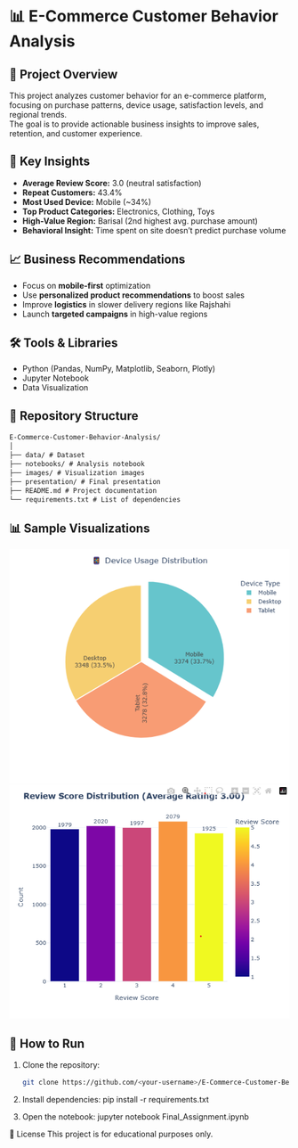 # 📊 E-Commerce Customer Behavior Analysis

## 📌 Project Overview
This project analyzes customer behavior for an e-commerce platform, focusing on purchase patterns, device usage, satisfaction levels, and regional trends.  
The goal is to provide actionable business insights to improve sales, retention, and customer experience.

## 🎯 Key Insights
- **Average Review Score:** 3.0 (neutral satisfaction)
- **Repeat Customers:** 43.4%
- **Most Used Device:** Mobile (~34%)
- **Top Product Categories:** Electronics, Clothing, Toys
- **High-Value Region:** Barisal (2nd highest avg. purchase amount)
- **Behavioral Insight:** Time spent on site doesn’t predict purchase volume

## 📈 Business Recommendations
- Focus on **mobile-first** optimization  
- Use **personalized product recommendations** to boost sales  
- Improve **logistics** in slower delivery regions like Rajshahi  
- Launch **targeted campaigns** in high-value regions  

## 🛠️ Tools & Libraries
- Python (Pandas, NumPy, Matplotlib, Seaborn, Plotly)
- Jupyter Notebook
- Data Visualization

## 📂 Repository Structure
```
E-Commerce-Customer-Behavior-Analysis/
│
├── data/ # Dataset
├── notebooks/ # Analysis notebook
├── images/ # Visualization images
├── presentation/ # Final presentation
├── README.md # Project documentation
└── requirements.txt # List of dependencies
```

## 📊 Sample Visualizations
![Device Usage](device_user.png)
![Review Distribution](average_score.png)

## 🚀 How to Run
1. Clone the repository:
   ```bash
   git clone https://github.com/<your-username>/E-Commerce-Customer-Behavior-Analysis.git
   
2. Install dependencies:
   pip install -r requirements.txt

3. Open the notebook:
   jupyter notebook Final_Assignment.ipynb
   
📜 License
This project is for educational purposes only.


